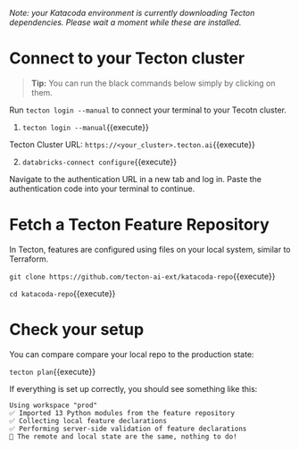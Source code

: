 *Note: your Katacoda environment is currently downloading Tecton dependencies. Please wait a moment while these are installed.*

# Connect to your Tecton cluster

> **Tip:** You can run the black commands below simply by clicking on them.

Run `tecton login --manual` to connect your terminal to your Tecotn cluster.

1. `tecton login --manual`{{execute}}

  Tecton Cluster URL: `https://<your_cluster>.tecton.ai`{{execute}}

2. `databricks-connect configure`{{execute}}

Navigate to the authentication URL in a new tab and log in. Paste the authentication code into your terminal to continue.

# Fetch a Tecton Feature Repository

In Tecton, features are configured using files on your local system, similar to Terraform.  

`git clone https://github.com/tecton-ai-ext/katacoda-repo`{{execute}}

`cd katacoda-repo`{{execute}}
  
# Check your setup

You can compare compare your local repo to the production state:

`tecton plan`{{execute}}

If everything is set up correctly, you should see something like this:

```
Using workspace "prod"
✅ Imported 13 Python modules from the feature repository
✅ Collecting local feature declarations
✅ Performing server-side validation of feature declarations
🎉 The remote and local state are the same, nothing to do!
```